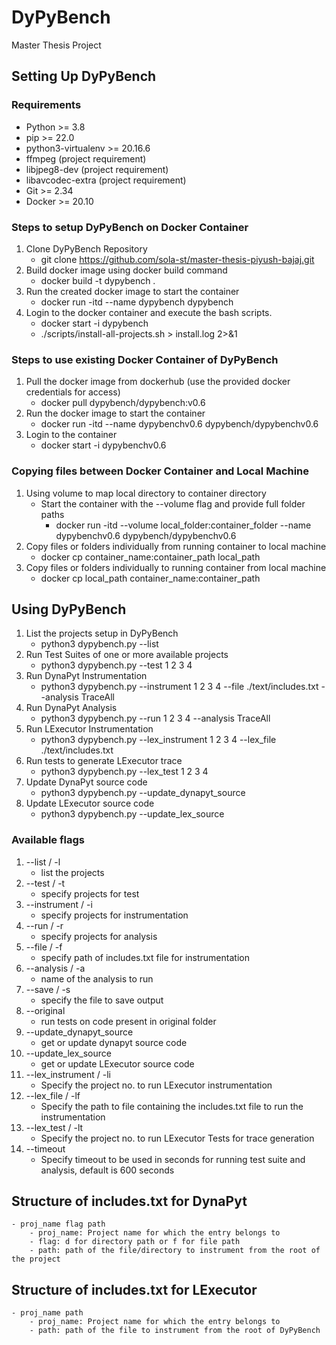 # DyPyBench
Master Thesis Project

## Setting Up DyPyBench

### Requirements
- Python >= 3.8
- pip >= 22.0
- python3-virtualenv >= 20.16.6
- ffmpeg (project requirement)
- libjpeg8-dev (project requirement)
- libavcodec-extra (project requirement)
- Git >= 2.34
- Docker >= 20.10

### Steps to setup DyPyBench on Docker Container
1. Clone DyPyBench Repository
    - git clone https://github.com/sola-st/master-thesis-piyush-bajaj.git
2. Build docker image using docker build command
    - docker build -t dypybench .
3. Run the created docker image to start the container
    - docker run -itd --name dypybench dypybench
4. Login to the docker container and execute the bash scripts.
    - docker start -i dypybench
    - ./scripts/install-all-projects.sh > install.log 2>&1

### Steps to use existing Docker Container of DyPyBench
1. Pull the docker image from dockerhub (use the provided docker credentials for access)
    - docker pull dypybench/dypybench:v0.6
2. Run the docker image to start the container
    - docker run -itd --name dypybenchv0.6 dypybench/dypybenchv0.6
3. Login to the container
    - docker start -i dypybenchv0.6

### Copying files between Docker Container and Local Machine
1. Using volume to map local directory to container directory
    - Start the container with the --volume flag and provide full folder paths
        - docker run -itd --volume local_folder:container_folder --name dypybenchv0.6 dypybench/dypybenchv0.6
2. Copy files or folders individually from running container to local machine
    - docker cp container_name:container_path local_path 
3. Copy files or folders individually to running container from local machine
    - docker cp local_path container_name:container_path

## Using DyPyBench
1. List the projects setup in DyPyBench
    - python3 dypybench.py --list
2. Run Test Suites of one or more available projects
    - python3 dypybench.py --test 1 2 3 4
2. Run DynaPyt Instrumentation
    - python3 dypybench.py --instrument 1 2 3 4 --file ./text/includes.txt --analysis TraceAll
3. Run DynaPyt Analysis
    - python3 dypybench.py --run 1 2 3 4 --analysis TraceAll
4. Run LExecutor Instrumentation
    - python3 dypybench.py --lex_instrument 1 2 3 4 --lex_file ./text/includes.txt
5. Run tests to generate LExecutor trace
    - python3 dypybench.py --lex_test 1 2 3 4
6. Update DynaPyt source code
    - python3 dypybench.py --update_dynapyt_source
7. Update LExecutor source code
    - python3 dypybench.py --update_lex_source

### Available flags
1. --list / -l 
    - list the projects
2. --test / -t
    - specify projects for test
3. --instrument / -i
    - specify projects for instrumentation
4. --run / -r
    - specify projects for analysis 
5. --file / -f
    - specify path of includes.txt file for instrumentation
6. --analysis / -a
    - name of the analysis to run
7. --save / -s
    - specify the file to save output
8. --original
    - run tests on code present in original folder
9. --update_dynapyt_source
    - get or update dynapyt source code
10. --update_lex_source
    - get or update LExecutor source code
11. --lex_instrument / -li
    - Specify the project no. to run LExecutor instrumentation
12. --lex_file / -lf
    - Specify the path to file containing the includes.txt file to run the instrumentation
13. --lex_test / -lt
    - Specify the project no. to run LExecutor Tests for trace generation
14. --timeout
    - Specify timeout to be used in seconds for running test suite and analysis, default is 600 seconds

## Structure of includes.txt for DynaPyt
    - proj_name flag path
        - proj_name: Project name for which the entry belongs to
        - flag: d for directory path or f for file path
        - path: path of the file/directory to instrument from the root of the project

## Structure of includes.txt for LExecutor
    - proj_name path
        - proj_name: Project name for which the entry belongs to
        - path: path of the file to instrument from the root of DyPyBench
